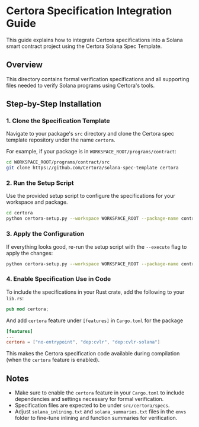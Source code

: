 # Certora Specification Integration Guide

This guide explains how to integrate Certora specifications into a Solana smart contract project using the Certora Solana Spec Template.

## Overview

This directory contains formal verification specifications and all supporting files needed to verify Solana programs using Certora's tools.

## Step-by-Step Installation

### 1. Clone the Specification Template

Navigate to your package's `src` directory and clone the Certora spec template repository under the name `certora`.

For example, if your package is in `WORKSPACE_ROOT/programs/contract`:

```sh
cd WORKSPACE_ROOT/programs/contract/src
git clone https://github.com/Certora/solana-spec-template certora
```

### 2. Run the Setup Script

Use the provided setup script to configure the specifications for your workspace and package.

```sh
cd certora
python certora-setup.py --workspace WORKSPACE_ROOT --package-name contract
```

### 3. Apply the Configuration

If everything looks good, re-run the setup script with the `--execute` flag to apply the changes:

```sh
python certora-setup.py --workspace WORKSPACE_ROOT --package-name contract --execute
```

### 4. Enable Specification Use in Code

To include the specifications in your Rust crate, add the following to your `lib.rs`:

```rust
pub mod certora;
```

And add `certora` feature under `[features]` in `Cargo.toml` for the package

```toml
[features]
...
certora = ["no-entrypoint", "dep:cvlr", "dep:cvlr-solana"]
```

This makes the Certora specification code available during compilation (when the `certora` feature is enabled).

## Notes

- Make sure to enable the `certora` feature in your `Cargo.toml` to include dependencies and settings necessary for formal verification.
- Specification files are expected to be under `src/certora/specs`.
- Adjust `solana_inlining.txt` and `solana_summaries.txt` files in the `envs` folder to fine-tune inlining and function summaries for verification.
